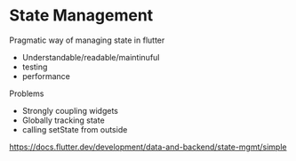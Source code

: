 # State Management

Pragmatic way of managing state in flutter
- Understandable/readable/maintinuful
- testing
- performance

Problems
- Strongly coupling widgets
- Globally tracking state
- calling setState from outside

https://docs.flutter.dev/development/data-and-backend/state-mgmt/simple